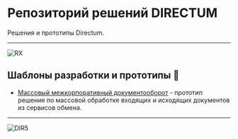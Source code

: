 
# Репозиторий решений DIRECTUM
Решения и прототипы Directum.

---

![RX](https://www.directum.ru/application/images/logo-rx.svg)

## Шаблоны разработки и прототипы :page_facing_up:
- [Массовый межкорпоративный документооборот](http://fake.link) - прототип решения по массовой обработке входящих и исходящих документов из сервисов обмена.

---

![DIR5](https://www.directum.ru/application/images/logo-directum.svg)
